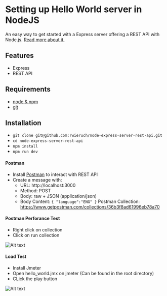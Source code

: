 # Setting up Hello World server in NodeJS

An easy way to get started with a Express server offering a REST API with Node.js. [Read more about it.](https://www.robinwieruch.de/node-express-server-rest-api)

## Features

- Express
- REST API

## Requirements

- [node & npm](https://nodejs.org/en/)
- [git](https://www.robinwieruch.de/git-essential-commands/)

## Installation

- `git clone git@github.com:rwieruch/node-express-server-rest-api.git`
- `cd node-express-server-rest-api`
- `npm install`
- `npm run dev`


#### Postman

- Install [Postman](https://www.getpostman.com/apps) to interact with REST API
- Create a message with:
  - URL: http://localhost:3000
  - Method: POST
  - Body: raw + JSON (application/json)
  - Body Content: `{ "language":"ENG" }`
  Postman Collection: https://www.getpostman.com/collections/36b3f8ad61996eb78a70

#### Postman Perforance Test

- Right click on collection 
- Click on run collection 
<img src="https://monosnap.com/file/CnFGI8c5YWjm0e4AUnD00JgtdaadxJ" alt="Alt text" title="Optional title">


#### Load Test

- Install Jmeter
- Open hello_world.jmx on jmeter (Can be found in the root directory)
- CLick the play button
<img src="https://monosnap.com/file/epH1s5nZjiYsqyHHspG2a06R433ize" alt="Alt text" title="Load Test with Jmeter">

